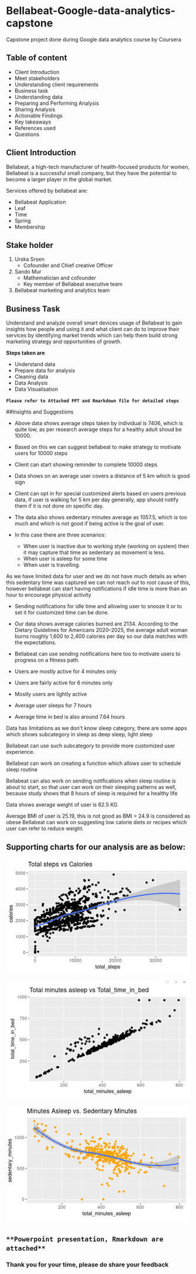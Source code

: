 # Bellabeat-Google-data-analytics-capstone
Capstone project done during Google data analytics course by Coursera

## Table of content

- Client Introduction
- Meet stakeholders
- Understanding client requirements
- Business task
- Understanding data
- Preparing and Performing Analysis
- Sharing Analysis
- Actionable Findings
- Key takeaways
- References used
- Questions

## Client Introduction

Bellabeat, a high-tech manufacturer of health-focused products for women, Bellabeat is a successful small company, but they have the potential to become a larger player in the global market.

Services offered by bellabeat are:

- Bellabeat Application
- Leaf
- Time
- Spring
- Membership

## Stake holder

1. Urska Srsen
	- Cofounder and Chief creative Officer
2. Sando Mur
	- Mathematician and cofounder
	- Key member of Bellabeat executive team
3. Bellabeat marketing and analytics team

## Business Task

Understand and analyze overall smart devices usage of Bellabeat to gain insights how people and using it and what client can do to improve their services by identifying market trends which can help them build strong marketing strategy and opportunities of growth.

**Steps taken are**
- Understand data
- Prepare data for analysis
- Cleaning data
- Data Analysis
- Data Visualisation

**``Please refer to Attached PPT and Rmarkdown file for detailed steps``**

##Insights and Suggestions

- Above data shows average steps taken by individual is 7406, which is quite low, as per research average steps for a healthy adult shoud be 10000.

- Based on this we can suggest bellabeat to make strategy to motivate users for 10000 steps 

- Client can start showing reminder to complete 10000 steps

- Data shows on an average user covers a distance of 5 km which is good sign

- Client can opt in for special customized alerts based on users previous data, if user is walking for 5 km per day generally, app should notify them if it is not done on specific day.

- The data also shows sedentary minutes average as 1057.5, which is too much and which is not good if being active is the goal of user.
- In this case there are three scenarios:
	- When user is inactive due to working style (working on system) then it may capture that time as sedentary as movement is less.
	- When user is asleep for some time 
	- When user is travelling. 

As we have limited data for user and we do not have much details as when this sedentary time was captured we can not reach out to root cause of this, however bellabeat can start having notifications if idle time is more than an hour to encourage physical activity

- Sending notifications for idle time and allowing user to snooze it or to set it for customized time can be done.
- Our data shows average calories burned are 2134. According to the Dietary Guidelines for Americans 2020–2025, the average adult woman burns roughly 1,600 to 2,400 calories per day so our data matches with the expectations.
- Bellabeat can use sending notifications here too to motivate users to progress on a fitness path.

- Users are mostly active for 4 minutes only 
- Users are fairly active for 6 minutes only
- Mostly users are lightly active
- Average user sleeps for 7 hours 
- Average time in bed is also around 7.64 hours

Data has limitations as we don't know sleep category, there are some apps which shows subcategory in sleep as deep sleep, light sleep

Bellabeat can use such subcategory to provide more customized user experience.

Bellabeat can work on creating a function which allows user to schedule sleep routine

Bellabeat can also work on sending notifications when sleep routine is about to start, so that user can work on their sleeping patterns as well, because study shows that 8 hours of sleep is required for a healthy life

Data shows average weight of user is 62.5 KG

Average BMI of user is 25.19, this is not good as BMI > 24.9 is considered as obese
Bellabeat can work on suggesting low calorie diets or recipes which user can refer to reduce weight.

## Supporting charts for our analysis are as below:

![alt text](viz1.PNG)

![alt text](viz2.PNG)

![alt text](viz3.PNG)

## `**Powerpoint presentation, Rmarkdown are attached**`

### **Thank you for your time, please do share your feedback**
